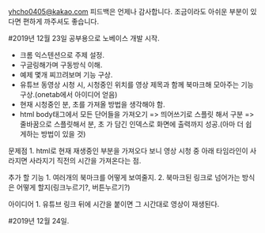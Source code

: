 yhcho0405@kakao.com
피드백은 언제나 감사합니다.
조금이라도 아쉬운 부분이 있다면 편하게 까주셔도 좋습니다.

#2019년 12월 23일 공부용으로 노베이스 개발 시작.
  - 크롬 익스텐션으로 주제 설정.
  - 구글링해가며 구동방식 이해.
  - 예제 몇개 찌끄려보며 기능 구상.
  - 유튜브 동영상 시청 시, 시청중인 위치를 영상 제목과 함께 북마크해 모아주는 기능 구상.(onetab에서 아이디어 얻음)
  - 현재 시청중인 분, 초를 가져올 방법을 생각해야 함.
  - html body태그에서 모든 단어들을 가져오기 => 띄어쓰기로 스플릿 해서 구분 => 줄바꿈으로 스플릿해서 분, 초 가 담긴 인덱스로 화면에 출력까지 성공.(아마 더 쉽게하는 방법이 있을 것)

  문제점
    1. html로 현재 재생중인 부분을 가져오다 보니 영상 시청 중 아래 타임라인이 사라지면 사라지기 직전의 시간을 가져온다는 점.

  추가 할 기능
    1. 여러개의 북마크를 어떻게 보여줄지.
    2. 북마크된 링크로 넘어가는 방식은 어떻게 할지(링크누르기?, 버튼누르기?)

  아이디어
    1. 유튜브 링크 뒤에 시간을 붙이면 그 시간대로 영상이 재생된다.

#2019년 12월 24일.
